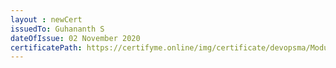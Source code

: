 ```yaml
--- 
layout : newCert 
issuedTo: Guhananth S
dateOfIssue: 02 November 2020
certificatePath: https://certifyme.online/img/certificate/devopsma/ModuleCertificate/GuhananthGit.png
--- 
```

